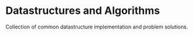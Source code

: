 # Datastructures and Algorithms
Collection of common datastructure implementation and problem solutions.